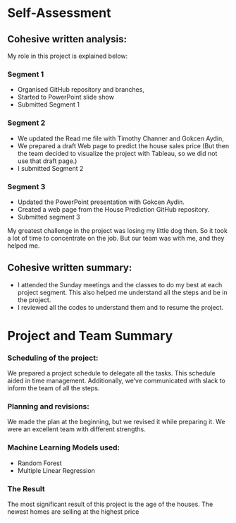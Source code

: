# Self-Assessment

## Cohesive written analysis:

My role in this project is explained below:

### Segment 1 
- Organised GitHub repository and branches,
- Started to PowerPoint slide show 
- Submitted Segment 1

### Segment 2
- We updated the Read me file with Timothy Channer and Gokcen Aydin,
- We prepared a draft Web page to predict the house sales price (But then the team decided to visualize the project with Tableau, so we did not use that draft page.)
- I submitted Segment 2

### Segment 3

- Updated the PowerPoint presentation with Gokcen Aydin.
- Created a web page from the House Prediction GitHub repository.
- Submitted segment 3

My greatest challenge in the project was losing my little dog then. So it took a lot of time to concentrate on the job. But our team was with me, and they helped me.

## Cohesive written summary:
- I attended the Sunday meetings and the classes to do my best at each project segment. This also helped me understand all the steps and be in the project.
- I reviewed all the codes to understand them and to resume the project.

# Project and Team Summary

### Scheduling of the project:

We prepared a project schedule to delegate all the tasks. This schedule aided in time management. Additionally, we’ve communicated with slack to inform the team of all the steps. 

### Planning and revisions:
We made the plan at the beginning, but we revised it while preparing it. We were an excellent team with different strengths.

### Machine Learning Models used:
 - Random Forest
 - Multiple Linear Regression
 
### The Result 

The most significant result of this project is the age of the houses. The newest homes are selling at the highest price

